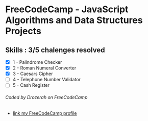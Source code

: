 # FreeCodeCamp - JavaScript Algorithms and Data Structures Projects

## Skills : 3/5 chalenges resolved 

- [x] 1 - Palindrome Checker
- [x] 2 - Roman Numeral Converter
- [x] 3 - Caesars Cipher
- [ ] 4 - Telephone Number Validator
- [ ] 5 - Cash Register

###### Coded by Drozerah on FreeCodeCamp

* [link my FreeCodeCamp profile](https://www.freecodecamp.org/drozerah)